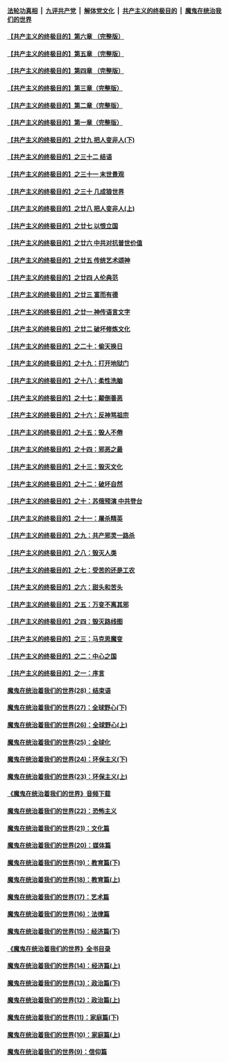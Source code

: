 ####  [法轮功真相](../../../../basic/blob/master/README.md?t=05070931) &nbsp;|&nbsp; [九评共产党](../../../../9ping.md/blob/master/README.md?t=05070931) &nbsp;|&nbsp; [解体党文化](../../../../jtdwh.md/blob/master/README.md?t=05070931)  &nbsp;|&nbsp; [共产主义的终极目的](../../../../gczydzjmd.md/blob/master/README.md?t=05070931) &nbsp;|&nbsp; [魔鬼在统治我们的世界](../../../../mgztzwmdsj.md/blob/master/README.md?t=05070931) 

#### [【共产主义的终极目的】第六章 （完整版）](../pages/nsc422/n11428913.md?t=05070931) 

#### [【共产主义的终极目的】第五章 （完整版）](../pages/nsc422/n11428912.md?t=05070931) 

#### [【共产主义的终极目的】第四章 （完整版）](../pages/nsc422/n11428907.md?t=05070931) 

#### [【共产主义的终极目的】第三章（完整版）](../pages/nsc422/n11428848.md?t=05070931) 

#### [【共产主义的终极目的】第二章（完整版）](../pages/nsc422/n11428831.md?t=05070931) 

#### [【共产主义的终极目的】第一章（完整版）](../pages/nsc422/n11417651.md?t=05070931) 

#### [【共产主义的终极目的】之廿九 把人变非人(下)](../pages/nsc422/n11344140.md?t=05070931) 

#### [【共产主义的终极目的】之三十二 结语](../pages/nsc422/n11360535.md?t=05070931) 

#### [【共产主义的终极目的】之三十一 末世景观](../pages/nsc422/n11351129.md?t=05070931) 

#### [【共产主义的终极目的】之三十 几成狼世界](../pages/nsc422/n11348280.md?t=05070931) 

#### [【共产主义的终极目的】之廿八 把人变非人(上)](../pages/nsc422/n11340492.md?t=05070931) 

#### [【共产主义的终极目的】之廿七 以恨立国](../pages/nsc422/n11336944.md?t=05070931) 

#### [【共产主义的终极目的】之廿六 中共对抗普世价值](../pages/nsc422/n11324785.md?t=05070931) 

#### [【共产主义的终极目的】之廿五 传统艺术颂神](../pages/nsc422/n11296396.md?t=05070931) 

#### [【共产主义的终极目的】之廿四 人伦典范](../pages/nsc422/n11296397.md?t=05070931) 

#### [【共产主义的终极目的】之廿三 富而有德](../pages/nsc422/n11283598.md?t=05070931) 

#### [【共产主义的终极目的】之廿一 神传语言文字](../pages/nsc422/n11263265.md?t=05070931) 

#### [【共产主义的终极目的】之廿二 破坏修炼文化](../pages/nsc422/n11245728.md?t=05070931) 

#### [【共产主义的终极目的】之二十：偷天换日](../pages/nsc422/n11238846.md?t=05070931) 

#### [【共产主义的终极目的】之十九：打开地狱门](../pages/nsc422/n11206376.md?t=05070931) 

#### [【共产主义的终极目的】之十八：柔性洗脑](../pages/nsc422/n11199994.md?t=05070931) 

#### [【共产主义的终极目的】之十七：颠倒善恶](../pages/nsc422/n11179782.md?t=05070931) 

#### [【共产主义的终极目的】之十六：反神骂祖宗](../pages/nsc422/n11166798.md?t=05070931) 

#### [【共产主义的终极目的】之十五：毁人不倦](../pages/nsc422/n11166792.md?t=05070931) 

#### [【共产主义的终极目的】之十四：邪恶之最](../pages/nsc422/n11150249.md?t=05070931) 

#### [【共产主义的终极目的】之十三：毁灭文化](../pages/nsc422/n11135227.md?t=05070931) 

#### [【共产主义的终极目的】之十二：破坏自然](../pages/nsc422/n11135214.md?t=05070931) 

#### [【共产主义的终极目的】之十：苏俄预演 中共登台](../pages/nsc422/n11118424.md?t=05070931) 

#### [【共产主义的终极目的】之十一：屠杀精英](../pages/nsc422/n11118442.md?t=05070931) 

#### [【共产主义的终极目的】之九：共产邪灵一路杀](../pages/nsc422/n11114139.md?t=05070931) 

#### [【共产主义的终极目的】之八：毁灭人类](../pages/nsc422/n11108503.md?t=05070931) 

#### [【共产主义的终极目的】之七：受苦的还是工农](../pages/nsc422/n11101809.md?t=05070931) 

#### [【共产主义的终极目的】之六：甜头和苦头](../pages/nsc422/n11096971.md?t=05070931) 

#### [【共产主义的终极目的】之五：万变不离其邪](../pages/nsc422/n11091285.md?t=05070931) 

#### [【共产主义的终极目的】之四：毁灭路线图](../pages/nsc422/n11086284.md?t=05070931) 

#### [【共产主义的终极目的】之三：马克思魔变](../pages/nsc422/n11061941.md?t=05070931) 

#### [【共产主义的终极目的】之二：中心之国](../pages/nsc422/n11047728.md?t=05070931) 

#### [【共产主义的终极目的】之一：序言](../pages/nsc422/n11086077.md?t=05070931) 

#### [魔鬼在统治着我们的世界(28)：结束语](../pages/nsc422/n10936246.md?t=05070931) 

#### [魔鬼在统治着我们的世界(27)：全球野心(下)](../pages/nsc422/n10928319.md?t=05070931) 

#### [魔鬼在统治着我们的世界(26)：全球野心(上)](../pages/nsc422/n10900318.md?t=05070931) 

#### [魔鬼在统治着我们的世界(25)：全球化](../pages/nsc422/n10788205.md?t=05070931) 

#### [魔鬼在统治着我们的世界(24)：环保主义(下)](../pages/nsc422/n10695307.md?t=05070931) 

#### [魔鬼在统治着我们的世界(23)：环保主义(上)](../pages/nsc422/n10688613.md?t=05070931) 

#### [《魔鬼在统治着我们的世界》音频下载](../pages/nsc422/n10635553.md?t=05070931) 

#### [魔鬼在统治着我们的世界(22)：恐怖主义](../pages/nsc422/n10614727.md?t=05070931) 

#### [魔鬼在统治着我们的世界(21)：文化篇](../pages/nsc422/n10597706.md?t=05070931) 

#### [魔鬼在统治着我们的世界(20)：媒体篇](../pages/nsc422/n10586579.md?t=05070931) 

#### [魔鬼在统治着我们的世界(19)：教育篇(下)](../pages/nsc422/n10564808.md?t=05070931) 

#### [魔鬼在统治着我们的世界(18)：教育篇(上)](../pages/nsc422/n10526970.md?t=05070931) 

#### [魔鬼在统治着我们的世界(17)：艺术篇](../pages/nsc422/n10499093.md?t=05070931) 

#### [魔鬼在统治着我们的世界(16)：法律篇](../pages/nsc422/n10485969.md?t=05070931) 

#### [魔鬼在统治着我们的世界(15)：经济篇(下)](../pages/nsc422/n10469975.md?t=05070931) 

#### [《魔鬼在统治着我们的世界》全书目录](../pages/nsc422/n10464261.md?t=05070931) 

#### [魔鬼在统治着我们的世界(14)：经济篇(上)](../pages/nsc422/n10457370.md?t=05070931) 

#### [魔鬼在统治着我们的世界(13)：政治篇(下)](../pages/nsc422/n10448270.md?t=05070931) 

#### [魔鬼在统治着我们的世界(12)：政治篇(上)](../pages/nsc422/n10444576.md?t=05070931) 

#### [魔鬼在统治着我们的世界(11)：家庭篇(下)](../pages/nsc422/n10440961.md?t=05070931) 

#### [魔鬼在统治着我们的世界(10)：家庭篇(上)](../pages/nsc422/n10435448.md?t=05070931) 

#### [魔鬼在统治着我们的世界(9)：信仰篇](../pages/nsc422/n10432159.md?t=05070931) 

